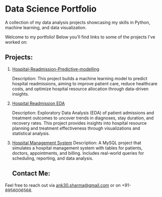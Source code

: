 # Data Science Portfolio

A collection of my data analysis projects showcasing my skills in Python, machine learning, and data visualization.

Welcome to my portfolio! Below you'll find links to some of the projects I've worked on:

## Projects:
   
1. [Hospital-Readmission-Predictive-modelling](https://github.com/ankheat/Healthcare-Predictive-modelling)
   
   Description: This project builds a machine learning model to predict hospital readmissions, aiming to improve patient care, reduce healthcare costs, and optimize hospital resource allocation through data-driven insights.

2. [Hospital Readmission EDA](https://github.com/ankheat/Hospital-readmission-EDA)

    Description: Exploratory Data Analysis (EDA) of patient admissions and treatment outcomes to uncover trends in diagnoses, stay duration, and recovery rates. This project provides insights into hospital resource planning and treatment effectiveness through visualizations and statistical analysis.

3. [Hospital Management System](https://github.com/ankheat/Hospital-management-system)
   Description: A MySQL project that simulates a hospital management system with tables for patients, doctors, appointments, and billing. Includes real-world queries for scheduling, reporting, and data analysis.
   
   ## Contact Me:
Feel free to reach out via ank30.sharma@gmail.com or on +91-8956006568.
